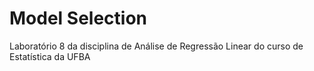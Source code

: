 # Model Selection
 Laboratório 8 da disciplina de  Análise de Regressão Linear do curso de Estatística da UFBA
